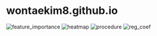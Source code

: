 # wontaekim8.github.io
![feature_importance](https://user-images.githubusercontent.com/96580754/147252480-91a834f8-8fa0-4384-97d3-47612dfaa95f.png)
![heatmap](https://user-images.githubusercontent.com/96580754/147252486-db6553b7-66b8-447d-a6d9-0a5055dc3ddd.png)
![procedure](https://user-images.githubusercontent.com/96580754/147252495-c13ca2be-2e12-4ad3-9791-cad89c77787f.png)
![reg_coef](https://user-images.githubusercontent.com/96580754/147252500-9a48888e-d8cf-4285-b0b9-6e7d428e4a12.png)
